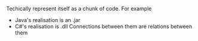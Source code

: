 Techically represent itself as a chunk of code.
For example 
* Java's realisation is an .jar
* C#'s realisation is .dll
Connections between them are relations between them